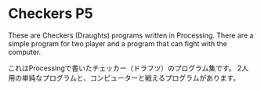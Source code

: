 # Checkers P5
These are Checkers (Draughts) programs written in Processing.
There are a simple program for two player and a program that can fight with the computer.

これはProcessingで書いたチェッカー（ドラフツ）のプログラム集です。
2人用の単純なプログラムと、コンピューターと戦えるプログラムがあります。

